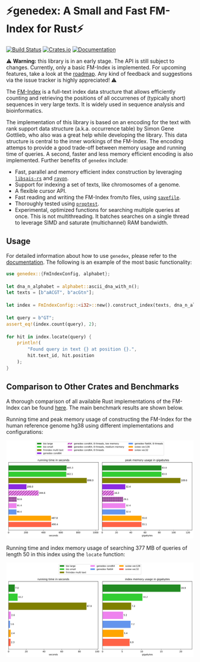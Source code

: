 # ⚡genedex: A Small and Fast FM-Index for Rust⚡

[![Build Status](https://img.shields.io/github/actions/workflow/status/feldroop/genedex/rust.yml?style=flat-square&logo=github&label=CI)](https://github.com/feldroop/genedex/actions)
[![Crates.io](https://img.shields.io/crates/v/genedex.svg?style=flat-square&logo=rust)](https://crates.io/crates/genedex)
[![Documentation](https://img.shields.io/docsrs/genedex?style=flat-square&logo=rust)](https://docs.rs/genedex)

⚠️ **Warning:** this library is in an early stage. The API is still subject to changes. Currently, only a basic FM-Index is implemented. For upcoming features, take a look at the [roadmap]. Any kind of feedback and suggestions via the issue tracker is highly appreciated! ⚠️

The [FM-Index] is a full-text index data structure that allows efficiently counting and retrieving the positions of all occurrenes of (typically short) sequences in very large texts. It is widely used in sequence analysis and bioinformatics.

The implementation of this library is based on an encoding for the text with rank support data structure (a.k.a. occurrence table)
by Simon Gene Gottlieb, who also was a great help while developing the library. This data structure is central to the inner workings of
the FM-Index. The encoding attemps to provide a good trade-off between memory usage and running time of queries. 
A second, faster and less memory efficient encoding is also implemented. Further benefits of `genedex` include:

- Fast, parallel and memory efficient index construction by leveraging [`libsais-rs`] and [`rayon`].
- Support for indexing a set of texts, like chromosomes of a genome.
- A flexible cursor API.
- Fast reading and writing the FM-Index from/to files, using [`savefile`].
- Thoroughly tested using [`proptest`].
- Experimental, optimized functions for searching multiple queries at once. This is not multithreading. It batches searches on a single thread to leverage SIMD and saturate (multichannel) RAM bandwidth.

## Usage

For detailed information about how to use `genedex`, please refer to the [documentation]. The following is an example of the most basic functionality:

```rust
use genedex::{FmIndexConfig, alphabet};

let dna_n_alphabet = alphabet::ascii_dna_with_n();
let texts = [b"aACGT", b"acGtn"];

let index = FmIndexConfig::<i32>::new().construct_index(texts, dna_n_alphabet);

let query = b"GT";
assert_eq!(index.count(query), 2);

for hit in index.locate(query) {
    println!(
        "Found query in text {} at position {}.",
        hit.text_id, hit.position
    );
}
```

## Comparison to Other Crates and Benchmarks

A thorough comparison of all available Rust implementations of the FM-Index can be found [here](https://github.com/feldroop/rust-fmindex-benchmark). The main benchmark results are shown below.

Running time and peak memory usage of constructing the FM-Index for the human reference genome hg38 using different implementations and configurations:

<img src="https://raw.githubusercontent.com/feldroop/rust-fmindex-benchmark/refs/heads/main/plots/img/Construction-Hg38.svg" />

Running time and index memory usage of searching 377 MB of queries of length 50 in this index using the `locate` function:

<img src="https://raw.githubusercontent.com/feldroop/rust-fmindex-benchmark/refs/heads/main/plots/img/Locate-Hg38.svg" />

[FM-Index]: https://doi.org/10.1109/SFCS.2000.892127
[`libsais-rs`]: https://github.com/feldroop/libsais-rs
[`rayon`]: https://github.com/rayon-rs/rayon
[`savefile`]: https://github.com/avl/savefile
[`proptest`]: https://github.com/proptest-rs/proptest
[roadmap]: ./ROADMAP.md
[documentation]: https://docs.rs/genedex
